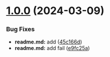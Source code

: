 # [1.0.0](https://github.com/inneustroeva/git-extended/compare/v1.2.3...v1.0.0) (2024-03-09)


### Bug Fixes

* **readme.md:** add ([45c166d](https://github.com/inneustroeva/git-extended/commit/45c166de7e2bcce10c866604d74e3e42ed683c5b))
* **readme.md:** add fail ([e9fc25a](https://github.com/inneustroeva/git-extended/commit/e9fc25a1bc911c79e913eb9fd475a9633fac1481))



